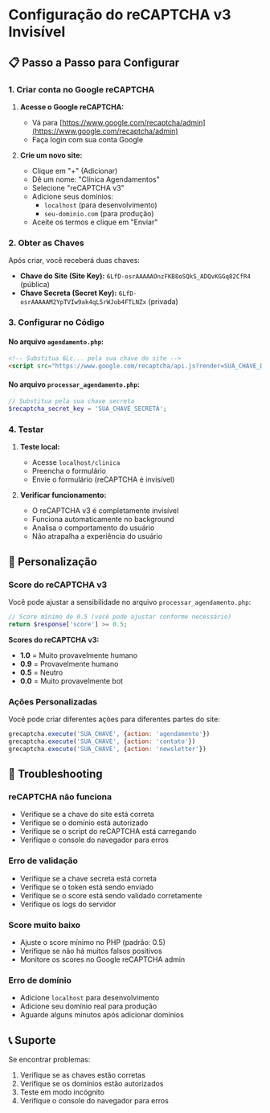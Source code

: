# Configuração do reCAPTCHA v3 Invisível

## 📋 Passo a Passo para Configurar

### 1. Criar conta no Google reCAPTCHA

1. **Acesse o Google reCAPTCHA:**
   - Vá para [https://www.google.com/recaptcha/admin](https://www.google.com/recaptcha/admin)
   - Faça login com sua conta Google

2. **Crie um novo site:**
   - Clique em "+" (Adicionar)
   - Dê um nome: "Clínica Agendamentos"
   - Selecione "reCAPTCHA v3"
   - Adicione seus domínios:
     - `localhost` (para desenvolvimento)
     - `seu-dominio.com` (para produção)
   - Aceite os termos e clique em "Enviar"

### 2. Obter as Chaves

Após criar, você receberá duas chaves:

- **Chave do Site (Site Key):** `6LfD-osrAAAAAOnzFKB8oSQkS_ADQvKGGq82CfR4` (pública)
- **Chave Secreta (Secret Key):** `6LfD-osrAAAAAM2YpTVIw9ak4qL5rWJob4FTLNZx` (privada)

### 3. Configurar no Código

#### No arquivo `agendamento.php`:
```html
<!-- Substitua 6Lc... pela sua chave do site -->
<script src="https://www.google.com/recaptcha/api.js?render=SUA_CHAVE_DO_SITE"></script>
```

#### No arquivo `processar_agendamento.php`:
```php
// Substitua pela sua chave secreta
$recaptcha_secret_key = 'SUA_CHAVE_SECRETA';
```

### 4. Testar

1. **Teste local:**
   - Acesse `localhost/clinica`
   - Preencha o formulário
   - Envie o formulário (reCAPTCHA é invisível)

2. **Verificar funcionamento:**
   - O reCAPTCHA v3 é completamente invisível
   - Funciona automaticamente no background
   - Analisa o comportamento do usuário
   - Não atrapalha a experiência do usuário

## 🔧 Personalização

### Score do reCAPTCHA v3
Você pode ajustar a sensibilidade no arquivo `processar_agendamento.php`:

```php
// Score mínimo de 0.5 (você pode ajustar conforme necessário)
return $response['score'] >= 0.5;
```

**Scores do reCAPTCHA v3:**
- **1.0** = Muito provavelmente humano
- **0.9** = Provavelmente humano
- **0.5** = Neutro
- **0.0** = Muito provavelmente bot

### Ações Personalizadas
Você pode criar diferentes ações para diferentes partes do site:

```javascript
grecaptcha.execute('SUA_CHAVE', {action: 'agendamento'})
grecaptcha.execute('SUA_CHAVE', {action: 'contato'})
grecaptcha.execute('SUA_CHAVE', {action: 'newsletter'})
```

## 🚨 Troubleshooting

### reCAPTCHA não funciona
- Verifique se a chave do site está correta
- Verifique se o domínio está autorizado
- Verifique se o script do reCAPTCHA está carregando
- Verifique o console do navegador para erros

### Erro de validação
- Verifique se a chave secreta está correta
- Verifique se o token está sendo enviado
- Verifique se o score está sendo validado corretamente
- Verifique os logs do servidor

### Score muito baixo
- Ajuste o score mínimo no PHP (padrão: 0.5)
- Verifique se não há muitos falsos positivos
- Monitore os scores no Google reCAPTCHA admin

### Erro de domínio
- Adicione `localhost` para desenvolvimento
- Adicione seu domínio real para produção
- Aguarde alguns minutos após adicionar domínios

## 📞 Suporte

Se encontrar problemas:
1. Verifique se as chaves estão corretas
2. Verifique se os domínios estão autorizados
3. Teste em modo incógnito
4. Verifique o console do navegador para erros 